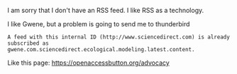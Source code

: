 I am sorry that I don't have an RSS feed.
I like RSS as a technology.

I like Gwene,
but a problem is going to send me to thunderbird

    A feed with this internal ID (http://www.sciencedirect.com) is already subscribed as gwene.com.sciencedirect.ecological.modeling.latest.content.

Like this page:
<https://openaccessbutton.org/advocacy>
